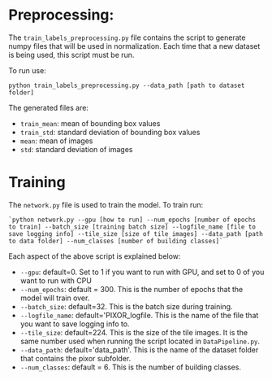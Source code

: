 
# Preprocessing:


The `train_labels_preprocessing.py` file contains the script to generate numpy files that will be used in normalization.  Each time that a new dataset is being used, this script must be run. 

To run use: 
```
python train_labels_preprocessing.py --data_path [path to dataset folder]
```

The generated files are: 

* `train_mean`: mean of bounding box values
* `train_std`: standard deviation of bounding box values
* `mean`: mean of images
* `std`: standard deviation of images


# Training 

The `network.py` file is used to train the model. To train run: 

```
`python network.py --gpu [how to run] --num_epochs [number of epochs to train] --batch_size [training batch size] --logfile_name [file to save logging info] --tile_size [size of tile images] --data_path [path to data folder] --num_classes [number of building classes]`
```

Each aspect of the above script is explained below:
* `--gpu`: default=0.  Set to 1 if you want to run with GPU, and set to 0 of you want to run with CPU
* `--num_epochs`: default = 300.  This is the number of epochs that the model will train over. 
* `--batch_size`: default=32.  This is the batch size during training. 
* `--logfile_name`: default='PIXOR_logfile.  This is the name of the file that you want to save logging info to. 
* `--tile_size`: default=224.  This is the size of the tile images.  It is the same number used when running the script located in `DataPipeline.py`. 
* `--data_path`: default='data_path'.  This is the name of the dataset folder that contains the pixor subfolder.
* `--num_classes`: default = 6.  This is the number of building classes. 


